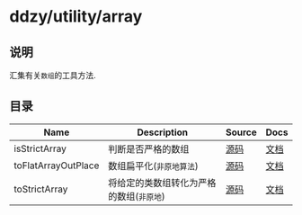 # ddzy/utility/array

## 说明

汇集有关`数组`的工具方法.

## 目录

| Name                | Description                              | Source                                                                                | Docs                                                                                              |
| ------------------- | ---------------------------------------- | ------------------------------------------------------------------------------------- | ------------------------------------------------------------------------------------------------- |
| isStrictArray       | 判断是否严格的数组                       | [源码](./index.ts) | [文档](https://ddzy.gitbook.io/ts-utility-plugins-docs/utility/utility-array/isstrictarray)       |
| toFlatArrayOutPlace | 数组扁平化(`非原地算法`)                 | [源码](./index.ts) | [文档](https://ddzy.gitbook.io/ts-utility-plugins-docs/utility/utility-array/toflatarrayoutplace) |
| toStrictArray       | 将给定的类数组转化为严格的数组(`非原地`) | [源码](./index.ts) | [文档](https://ddzy.gitbook.io/ts-utility-plugins-docs/utility/utility-array/tostrictarray)       |